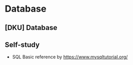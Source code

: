 # Database
## [DKU] Database 

## Self-study
+ SQL Basic reference by https://www.mysqltutorial.org/